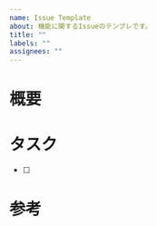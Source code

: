 ```yaml
---
name: Issue Template
about: 機能に関するIssueのテンプレです。
title: ""
labels: ""
assignees: ""
---
```


# 概要

# タスク

- [ ]

# 参考

